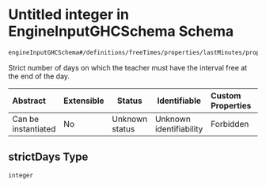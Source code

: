 # Untitled integer in EngineInputGHCSchema Schema

```txt
engineInputGHCSchema#/definitions/freeTimes/properties/lastMinutes/properties/strictDays
```

Strict number of days on which the teacher must have the interval free at the end of the day.


| Abstract            | Extensible | Status         | Identifiable            | Custom Properties | Additional Properties | Access Restrictions | Defined In                                                         |
| :------------------ | ---------- | -------------- | ----------------------- | :---------------- | --------------------- | ------------------- | ------------------------------------------------------------------ |
| Can be instantiated | No         | Unknown status | Unknown identifiability | Forbidden         | Allowed               | none                | [ghc.schema.json\*](../out/ghc.schema.json "open original schema") |

## strictDays Type

`integer`
